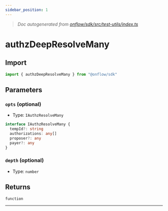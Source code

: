 ```yaml
---
sidebar_position: 1
---
```


> _Doc autogenerated from [onflow/sdk/src/test-utils/index.ts](https://github.com/onflow/fcl-js/tree/master/packages/sdk/src/test-utils/index.ts)_

# authzDeepResolveMany


## Import

```typescript
import { authzDeepResolveMany } from "@onflow/sdk"
```


## Parameters

### `opts` (optional)
- Type: `IAuthzResolveMany`

```typescript
interface IAuthzResolveMany {
  tempId?: string
  authorizations: any[]
  proposer?: any
  payer?: any
}
```

### `depth` (optional)
- Type: `number`



## Returns

`function`


---